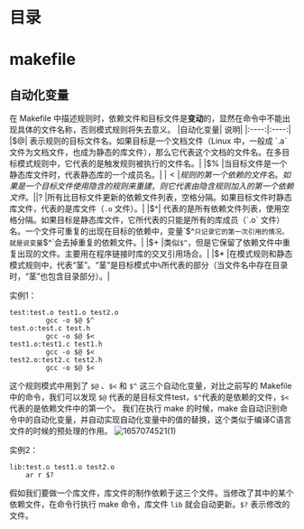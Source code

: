 # 目录


# makefile
## 自动化变量
在 Makefile 中描述规则时，依赖文件和目标文件是**变动**的，显然在命令中不能出现具体的文件名称，否则模式规则将失去意义。
|自动化变量|	说明|
|:----:|:----:|
|$@|	表示规则的目标文件名。如果目标是一个文档文件（Linux 中，一般成 `.a` 文件为文档文件，也成为静态的库文件），那么它代表这个文档的文件名。在多目标模式规则中，它代表的是触发规则被执行的文件名。|
|$%	|当目标文件是一个静态库文件时，代表静态库的一个成员名。|
|$<	|规则的第一个依赖的文件名。如果是一个目标文件使用隐含的规则来重建，则它代表由隐含规则加入的第一个依赖文件。|
|$?	|所有比目标文件更新的依赖文件列表，空格分隔。如果目标文件时静态库文件，代表的是库文件（`.o` 文件）。|
|$^|	代表的是所有依赖文件列表，使用空格分隔。如果目标是静态库文件，它所代表的只能是所有的库成员（`.o` 文件）名。一个文件可重复的出现在目标的依赖中，变量`$^`只记录它的第一次引用的情况。就是说变量`$^`会去掉重复的依赖文件。|
|$+	|类似`$^`，但是它保留了依赖文件中重复出现的文件。主要用在程序链接时库的交叉引用场合。|
|$*	|在模式规则和静态模式规则中，代表“茎”。“茎”是目标模式中`%`所代表的部分（当文件名中存在目录时，“茎”也包含目录部分）。|

实例1：
```
test:test.o test1.o test2.o
         gcc -o $@ $^
test.o:test.c test.h
         gcc -o $@ $<
test1.o:test1.c test1.h
         gcc -o $@ $<
test2.o:test2.c test2.h
         gcc -o $@ $<
```
这个规则模式中用到了 `$@` 、`$<` 和 `$^` 这三个自动化变量，对比之前写的 Makefile 中的命令，我们可以发现 `$@` 代表的是目标文件test，`$^`代表的是依赖的文件，`$<`代表的是依赖文件中的第一个。
我们在执行 make 的时候，make 会自动识别命令中的自动化变量，并自动实现自动化变量中的值的替换，这个类似于编译C语言文件的时候的预处理的作用。
![1657074521(1)](https://user-images.githubusercontent.com/63440757/177454936-8c53a2f0-e1f0-4861-b00e-c8859a0d52fd.png)

实例2：
```
lib:test.o test1.o test2.o
    ar r $?
```
假如我们要做一个库文件，库文件的制作依赖于这三个文件。当修改了其中的某个依赖文件，在命令行执行 make 命令，库文件 `lib` 就会自动更新。`$?` 表示修改的文件。
